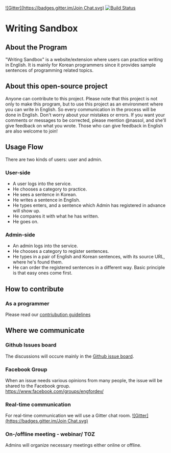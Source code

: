 [![Gitter](https://badges.gitter.im/Join Chat.svg)](https://gitter.im/leehosung/writing_sandbox?utm_source=badge&utm_medium=badge&utm_campaign=pr-badge) [![Build Status](https://travis-ci.org/leehosung/writing_sandbox.svg?branch=develop)](https://travis-ci.org/leehosung/writing_sandbox)

# Writing Sandbox

## About the Program

"Writing Sandbox" is a website/extension where users can practice writing in English. It is mainly for Korean programmers since it provides sample sentences of programming related topics. 

## About this open-source project

Anyone can contribute to this project. Please note that this project is not only to make this program, but to use this project as an environment where you can write in English. So every communication in the process will be done in English. Don't worry about your mistakes or errors. If you want your comments or messages to be corrected, please mention @nassol, and she'll give feedback on what you wrote. Those who can give feedback in English are also welcome to join!  

## Usage Flow

There are two kinds of users: user and admin.

### User-side

- A user logs into the service. 
- He chooses a category to practice. 
- He sees a sentence in Korean.
- He writes a sentence in English.
- He types enters, and a sentence which Admin has registered in advance will show up.
- He compares it with what he has written.
- He goes on.

### Admin-side

- An admin logs into the service.
- He chooses a category to register sentences.
- He types in a pair of English and Korean sentences, with its source URL, where he's found them.
- He can order the registered sentences in a different way. Basic principle is that easy ones come first.

## How to contribute

### As a programmer

Please read our [contriubution guidelines](https://github.com/leehosung/writing_sandbox/blob/develop/Contributing.md)

## Where we communicate

### Github Issues board

The discussions will occure mainly in the [Github issue board](https://github.com/leehosung/writing_sandbox/issues).

### Facebook Group

When an issue needs various opinions from many people, the issue will be shared to the Facebook group. https://www.facebook.com/groups/engfordev/

### Real-time communication
For real-time communication we will use a Gitter chat room. 
[![Gitter](https://badges.gitter.im/Join Chat.svg)](https://gitter.im/leehosung/writing_sandbox?utm_source=badge&utm_medium=badge&utm_campaign=pr-badge)

### On-/offline meeting - webinar/ TOZ
Admins will organize necessary meetings either online or offline. 

